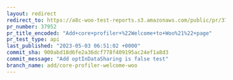```yaml
---
layout: redirect
redirect_to: https://a8c-woo-test-reports.s3.amazonaws.com/public/pr/37952/api/index.html
pr_number: 37952
pr_title_encoded: "Add+core+profiler+%22Welcome+to+Woo%21%22+page"
pr_test_type: api
last_published: "2023-05-03 06:51:02 +0000"
commit_sha: 900abd18d6fe2a36dcf778f409195ac24ef1a8d3
commit_message: "Add optInDataSharing is false test"
branch_name: add/core-profiler-welcome-woo
---
```

